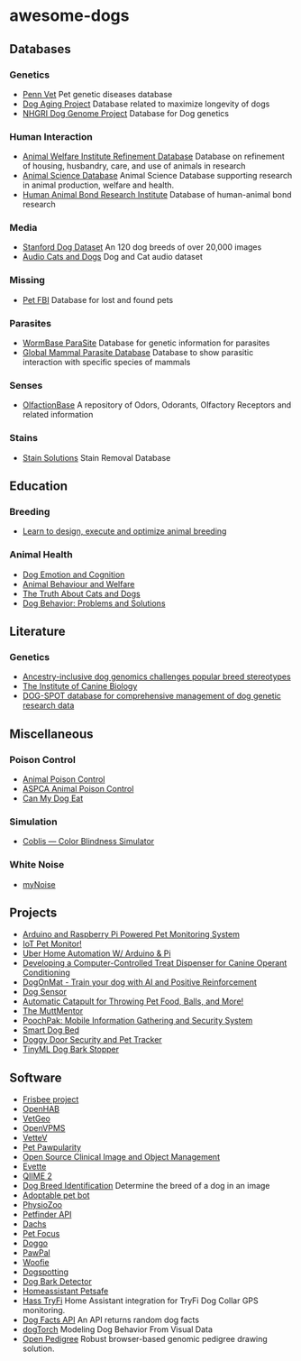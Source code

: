 # awesome-dogs
## Databases
### Genetics
* [Penn Vet](https://www.vet.upenn.edu/research/academic-departments/clinical-sciences-advanced-medicine/research-labs-centers/penngen/tests-worldwide) Pet genetic diseases database
* [Dog Aging Project](https://dogagingproject.org/open_data_access/) Database related to maximize longevity of dogs
* [NHGRI Dog Genome Project](https://research.nhgri.nih.gov/dog_genome/) Database for Dog genetics
### Human Interaction
* [Animal Welfare Institute Refinement Database](https://awionline.org/content/refinement-database) Database on refinement of housing, husbandry, care, and use of animals in research
* [Animal Science Database](https://www.cabi.org/animalscience/) Animal Science Database supporting research in animal production, welfare and health.
* [Human Animal Bond Research Institute](https://habricentral.org) Database of human-animal bond research
### Media
* [Stanford Dog Dataset](http://vision.stanford.edu/aditya86/ImageNetDogs/) An 120 dog breeds of over 20,000 images
* [Audio Cats and Dogs](https://www.kaggle.com/datasets/mmoreaux/audio-cats-and-dogs) Dog and Cat audio dataset
### Missing
* [Pet FBI](https://petfbi.org) Database for lost and found pets
### Parasites
* [WormBase ParaSite](https://parasite.wormbase.org/index.html) Database for genetic information for parasites
* [Global Mammal Parasite Database](https://parasites.nunn-lab.org/data/) Database to show parasitic interaction with specific species of mammals
### Senses
* [OlfactionBase](https://olfab.iiita.ac.in/olfactionbase/) A repository of Odors, Odorants, Olfactory Receptors and related information
### Stains
* [Stain Solutions](https://web.extension.illinois.edu/stain/) Stain Removal Database

## Education
### Breeding
* [Learn to design, execute and optimize animal breeding](https://www.edx.org/professional-certificate/wageningenx-animal-breeding-and-genetics)
### Animal Health
* [Dog Emotion and Cognition](https://www.coursera.org/learn/dog-emotion-and-cognition)
* [Animal Behaviour and Welfare](https://www.coursera.org/learn/animal-welfare)
* [The Truth About Cats and Dogs](https://www.coursera.org/learn/cats-and-dogs)
* [Dog Behavior: Problems and Solutions](https://www.edx.org/course/dog-behavior-problems-and-solutions)

## Literature
### Genetics
* [Ancestry-inclusive dog genomics challenges popular breed stereotypes](https://www.science.org/doi/10.1126/science.abk0639)
* [The Institute of Canine Biology](https://www.instituteofcaninebiology.org)
* [DOG-SPOT database for comprehensive management of dog genetic research data](https://scfbm.biomedcentral.com/articles/10.1186/1751-0473-5-10)

## Miscellaneous
### Poison Control
* [Animal Poison Control](https://www.petpoisonhelpline.com)
* [ASPCA Animal Poison Control](https://www.aspca.org/pet-care/animal-poison-control)
* [Can My Dog Eat](https://canmydogeat.netlify.app)
### Simulation
* [Coblis — Color Blindness Simulator](https://www.color-blindness.com/coblis-color-blindness-simulator/)
### White Noise
* [myNoise](https://mynoise.net)

## Projects
* [Arduino and Raspberry Pi Powered Pet Monitoring System](https://www.instructables.com/Arduino-and-Raspberry-Pi-Powered-Pet-Monitoring-Sy/)
* [IoT Pet Monitor!](https://www.instructables.com/Bark-Back-Monitor-Interact-With-Pets/)
* [Uber Home Automation W/ Arduino & Pi](https://www.instructables.com/Uber-Home-Automation-w-Arduino-Pi/)
* [Developing a Computer-Controlled Treat Dispenser for Canine Operant Conditioning](https://openhardware.metajnl.com/articles/10.5334/joh.27)
* [DogOnMat - Train your dog with AI and Positive Reinforcement](https://www.hackster.io/joerg4/dogonmat-train-your-dog-with-ai-and-positive-reinforcement-c94be6)
* [Dog Sensor](https://www.hackster.io/iot-project-group-60/dog-sensor-7c4298)
* [Automatic Catapult for Throwing Pet Food, Balls, and More!](https://www.hackster.io/nathan-king/automatic-catapult-for-throwing-pet-food-balls-and-more-adbe28)
* [The MuttMentor](https://www.hackster.io/whatsupdog/the-muttmentor-9d9753)
* [PoochPak: Mobile Information Gathering and Security System](https://www.hackster.io/man-sbestfriend-sbesthack/poochpak-mobile-information-gathering-and-security-system-a79c58)
* [Smart Dog Bed](https://www.hackster.io/xrigau/smart-dog-bed-1c9737)
* [Doggy Door Security and Pet Tracker](https://www.hackster.io/30622/doggy-door-security-and-pet-tracker-f67bdc)
* [TinyML Dog Bark Stopper](https://www.hackster.io/NathanielF/tinyml-dog-bark-stopper-77e436)

## Software
* [Frisbee project](https://frisbeetool.eu/FrisbeeTool/about.html)
* [OpenHAB](https://www.openhab.org)
* [VetGeo](https://www.vetgeo.com)
* [OpenVPMS](https://openvpms.org)
* [VetteV](https://sourceforge.net/projects/vettev/)
* [Pet Pawpularity](https://github.com/BexTuychiev/pet_pawpularity)
* [Open Source Clinical Image and Object Management](https://www.dcm4che.org)
* [Evette](https://sourceforge.net/projects/evette/)
* [QIIME 2](https://qiime2.org)
* [Dog Breed Identification](https://www.kaggle.com/c/dog-breed-identification/) Determine the breed of a dog in an image
* [Adoptable pet bot](https://www.serverless.com/examples/adoptable-pet-bot)
* [PhysioZoo](https://physiozoo.com)
* [Petfinder API](https://www.petfinder.com/developers/v2/docs/)
* [Dachs](https://github.com/rhysd/Dachs)
* [Pet Focus](https://github.com/roverdotcom/pet-focus)
* [Doggo](https://github.com/gussell87/doggo)
* [PawPal](https://github.com/ehofesmann/PawPal)
* [Woofie](https://github.com/junagao/woofie)
* [Dogspotting](https://github.com/rileynwong/dogspotting)
* [Dog Bark Detector](https://github.com/lincolnhard/dog-bark-detector)
* [Homeassistant Petsafe](https://github.com/dcmeglio/homeassistant-petsafe)
* [Hass TryFi](https://github.com/sbabcock23/hass-tryfi) Home Assistant integration for TryFi Dog Collar GPS monitoring.
* [Dog Facts API](https://github.com/DucNgn/Dog-Facts-API-v2) An API returns random dog facts
* [dogTorch](https://github.com/ehsanik/dogTorch) Modeling Dog Behavior From Visual Data
* [Open Pedigree](https://github.com/phenotips/open-pedigree) Robust browser-based genomic pedigree drawing solution.
